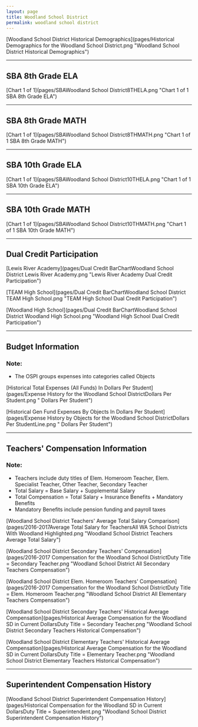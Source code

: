 ```yaml
---
layout: page
title: Woodland School District
permalink: woodland school district
---
```



[Woodland School District Historical Demographics](pages/Historical Demographics for the Woodland School District.png "Woodland School District Historical Demographics")

___

## SBA 8th Grade ELA

[Chart 1 of 1](pages/SBAWoodland School District8THELA.png "Chart 1 of 1 SBA 8th Grade ELA")


___

## SBA 8th Grade MATH

[Chart 1 of 1](pages/SBAWoodland School District8THMATH.png "Chart 1 of 1 SBA 8th Grade MATH")


___

## SBA 10th Grade ELA

[Chart 1 of 1](pages/SBAWoodland School District10THELA.png "Chart 1 of 1 SBA 10th Grade ELA")


___

## SBA 10th Grade MATH

[Chart 1 of 1](pages/SBAWoodland School District10THMATH.png "Chart 1 of 1 SBA 10th Grade MATH")


___

## Dual Credit Participation

[Lewis River Academy](pages/Dual Credit BarChartWoodland School District Lewis River Academy.png "Lewis River Academy Dual Credit Participation")

[TEAM High School](pages/Dual Credit BarChartWoodland School District TEAM High School.png "TEAM High School Dual Credit Participation")

[Woodland High School](pages/Dual Credit BarChartWoodland School District Woodland High School.png "Woodland High School Dual Credit Participation")


___

## Budget Information
### Note:
- The OSPI groups expenses into categories called Objects

[Historical Total Expenses (All Funds) In Dollars Per Student](pages/Expense History for the Woodland School DistrictDollars Per Student.png " Dollars Per Student")

[Historical Gen Fund Expenses By Objects In Dollars Per Student](pages/Expense History by Objects for the Woodland School DistrictDollars Per StudentLine.png " Dollars Per Student")


___

## Teachers' Compensation Information
### Note:
- Teachers include duty titles of Elem. Homeroom Teacher, Elem. Specialist Teacher, Other Teacher, Secondary Teacher
- Total Salary = Base Salary + Supplemental Salary
- Total Compensation = Total Salary + Insurance Benefits + Mandatory Benefits
- Mandatory Benefits include pension funding and payroll taxes

[Woodland School District Teachers' Average Total Salary Comparison](pages/2016-2017Average Total Salary for TeachersAll WA School Districts With Woodland Highlighted.png "Woodland School District Teachers Average Total Salary")

[Woodland School District Secondary Teachers' Compensation](pages/2016-2017 Compensation for the Woodland School DistrictDuty Title = Secondary Teacher.png "Woodland School District All Secondary Teachers Compensation")

[Woodland School District Elem. Homeroom Teachers' Compensation](pages/2016-2017 Compensation for the Woodland School DistrictDuty Title = Elem. Homeroom Teacher.png "Woodland School District All Elementary Teachers Compensation")

[Woodland School District Secondary Teachers' Historical Average Compensation](pages/Historical Average Compensation for the Woodland SD in Current DollarsDuty Title = Secondary Teacher.png "Woodland School District Secondary Teachers Historical Compensation")

[Woodland School District Elementary Teachers' Historical Average Compensation](pages/Historical Average Compensation for the Woodland SD in Current DollarsDuty Title = Elementary Teacher.png "Woodland School District Elementary Teachers Historical Compensation")


___

## Superintendent Compensation History

[Woodland School District Superintendent Compensation History](pages/Historical Compensation for the Woodland SD in Current DollarsDuty Title = Superintendent.png "Woodland School District Superintendent Compensation History")

